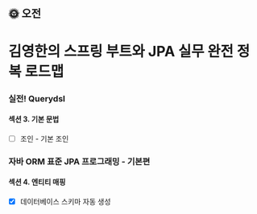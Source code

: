 ## :sun_with_face: 오전

# 김영한의 스프링 부트와 JPA 실무 완전 정복 로드맵
### 실전! Querydsl
#### 섹션 3. 기본 문법
- [ ] 조인 - 기본 조인
### 자바 ORM 표준 JPA 프로그래밍 - 기본편
#### 섹션 4. 엔티티 매핑
- [x] 데이터베이스 스키마 자동 생성